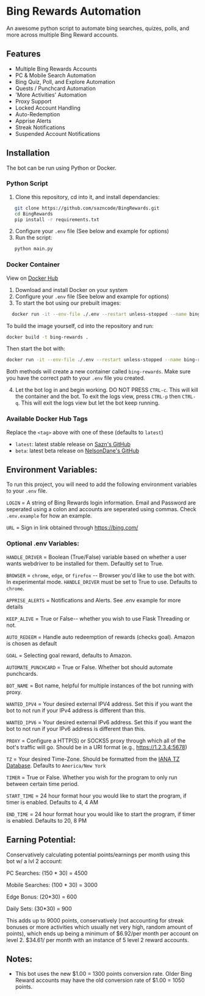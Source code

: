# Bing Rewards Automation
An awesome python script to automate bing searches, quizes, polls, and more across multiple Bing Reward accounts.

## Features

- Multiple Bing Rewards Accounts
- PC & Mobile Search Automation
- Bing Quiz, Poll, and Explore Automation
- Quests / Punchcard Automation
- 'More Activities' Automation
- Proxy Support
- Locked Account Handling
- Auto-Redemption
- Apprise Alerts
- Streak Notifications
- Suspended Account Notifications

## Installation
The bot can be run using Python or Docker.
### Python Script
1. Clone this repository, cd into it, and install dependancies:
```sh
   git clone https://github.com/sazncode/BingRewards.git
   cd BingRewards
   pip install -r requirements.txt
   ```
2. Configure your `.env` file (See below and example for options)
3. Run the script:
```sh
   python main.py
```

### Docker Container
View on [Docker Hub](https://hub.docker.com/repository/docker/nelsondane/bing-rewards)
1. Download and install Docker on your system
2. Configure your `.env` file (See below and example for options)
3. To start the bot using our prebuilt images:
 ```sh
   docker run -it --env-file ./.env --restart unless-stopped --name bing-rewards nelsondane/bing-rewards:<tag>
   ```
   To build the image yourself, cd into the repository and run:
   ```sh
   docker build -t bing-rewards .
   ```
   Then start the bot with:
   ```sh
   docker run -it --env-file ./.env --restart unless-stopped --name bing-rewards bing-rewards
   ```
   Both methods will create a new container called `bing-rewards`. Make sure you have the correct path to your `.env` file you created.

4. Let the bot log in and begin working. DO NOT PRESS `CTRL-c`. This will kill the container and the bot. To exit the logs view, press `CTRL-p` then `CTRL-q`. This will exit the logs view but let the bot keep running.

### Available Docker Hub Tags
Replace the `<tag>` above with one of these (defaults to `latest`)
- `latest`: latest stable release on [Sazn's GitHub](https://github.com/sazncode/Bing-Rewards)
- `beta`: latest beta release on [NelsonDane's GitHub](https://github.com/NelsonDane/Bing-Rewards)

## Environment Variables:

To run this project, you will need to add the following environment variables to your `.env` file. 

`LOGIN` = A string of Bing Rewards login information. Email and Password are seperated using a colon and accounts are seperated using commas. Check `.env.example` for how an example.

`URL` = Sign in link obtained through https://bing.com/

### Optional .env Variables:

`HANDLE_DRIVER` = Boolean (True/False) variable based on whether a user wants webdriver to be installed for them. Defaultly set to True.

`BROWSER` = `chrome`, `edge`, or `firefox` -- Browser you'd like to use the bot with. In experimental mode. `HANDLE_DRIVER` must be set to True to use. Defaults to `chrome`.

`APPRISE_ALERTS` = Notifications and Alerts. See .env example for more details

`KEEP_ALIVE` = True or False-- whether you wish to use Flask Threading or not.

`AUTO_REDEEM` = Handle auto redeemption of rewards (checks goal). Amazon is chosen as default

`GOAL` = Selecting goal reward, defaults to Amazon. 

`AUTOMATE_PUNCHCARD` = True or False. Whether bot should automate punchcards.

`BOT_NAME` = Bot name, helpful for multiple instances of the bot running with proxy. 

`WANTED_IPV4` = Your desired external IPV4 address. Set this if you want the bot to not run if your IPv4 address is different than this.

`WANTED_IPV6` = Your desired external IPv6 address. Set this if you want the bot to not run if your IPv6 address is different than this.

`PROXY` = Configure a HTTP(S) or SOCKS5 proxy through which all of the bot's traffic will go. Should be in a URI format (e.g., https://1.2.3.4:5678)

`TZ` = Your desired Time-Zone. Should be formatted from the [IANA TZ Database](https://www.iana.org/time-zones). Defaults to `America/New York`

`TIMER` = True or False. Whether you wish for the program to only run between certain time period.

`START_TIME` = 24 hour format hour you would like to start the program, if timer is enabled. Defaults to 4, 4 AM

`END_TIME` = 24 hour format hour you would like to start the program, if timer is enabled. Defaults to 20, 8 PM



## Earning Potential:

Conservatively calculating potential points/earnings per month using this bot w/ a lvl 2 account:

PC Searches: (150 * 30) = 4500

Mobile Searches: (100 * 30) = 3000

Edge Bonus: (20*30) = 600

Daily Sets: (30*30) = 900


This adds up to 9000 points, conservatively (not accounting for streak bonuses or more activities which usually net very high, random amount of points), which ends up being a minimum of $6.92/per month per account on level 2. $34.61/ per month with an instance of 5 level 2 reward accounts.

## Notes:

- This bot uses the new $1.00 = 1300 points conversion rate. Older Bing Reward accounts may have the old conversion rate of $1.00 = 1050 points. 
